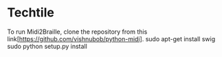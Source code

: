 # Techtile

To run Midi2Braille, clone the repository from this link[https://github.com/vishnubob/python-midi].
sudo apt-get install swig
sudo python setup.py install
